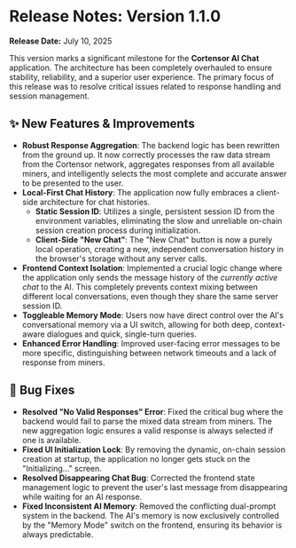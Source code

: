 # Release Notes: Version 1.1.0

**Release Date:** July 10, 2025

This version marks a significant milestone for the **Cortensor AI Chat** application. The architecture has been completely overhauled to ensure stability, reliability, and a superior user experience. The primary focus of this release was to resolve critical issues related to response handling and session management.

## ✨ New Features & Improvements

* **Robust Response Aggregation**: The backend logic has been rewritten from the ground up. It now correctly processes the raw data stream from the Cortensor network, aggregates responses from all available miners, and intelligently selects the most complete and accurate answer to be presented to the user.
* **Local-First Chat History**: The application now fully embraces a client-side architecture for chat histories.
    * **Static Session ID**: Utilizes a single, persistent session ID from the environment variables, eliminating the slow and unreliable on-chain session creation process during initialization.
    * **Client-Side "New Chat"**: The "New Chat" button is now a purely local operation, creating a new, independent conversation history in the browser's storage without any server calls.
* **Frontend Context Isolation**: Implemented a crucial logic change where the application only sends the message history of the *currently active chat* to the AI. This completely prevents context mixing between different local conversations, even though they share the same server session ID.
* **Toggleable Memory Mode**: Users now have direct control over the AI's conversational memory via a UI switch, allowing for both deep, context-aware dialogues and quick, single-turn queries.
* **Enhanced Error Handling**: Improved user-facing error messages to be more specific, distinguishing between network timeouts and a lack of response from miners.

## 🐛 Bug Fixes

* **Resolved "No Valid Responses" Error**: Fixed the critical bug where the backend would fail to parse the mixed data stream from miners. The new aggregation logic ensures a valid response is always selected if one is available.
* **Fixed UI Initialization Lock**: By removing the dynamic, on-chain session creation at startup, the application no longer gets stuck on the "Initializing..." screen.
* **Resolved Disappearing Chat Bug**: Corrected the frontend state management logic to prevent the user's last message from disappearing while waiting for an AI response.
* **Fixed Inconsistent AI Memory**: Removed the conflicting dual-prompt system in the backend. The AI's memory is now exclusively controlled by the "Memory Mode" switch on the frontend, ensuring its behavior is always predictable.
